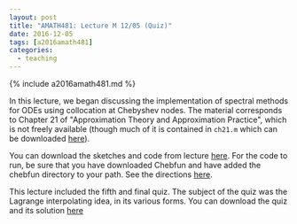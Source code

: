 ```yaml
---
layout: post
title: "AMATH481: Lecture M 12/05 (Quiz)"
date: 2016-12-05
tags: [a2016amath481]
categories:
  - teaching
---
```


{% include a2016amath481.md %}

In this lecture, we began discussing 
the implementation of spectral methods 
for ODEs using collocation at Chebyshev nodes.
The material corresponds to Chapter 21 of 
"Approximation Theory and Approximation Practice",
which is not freely available (though much
of it is contained in `ch21.m` which
can be downloaded [here](http://www.chebfun.org/ATAP/)).

You can download the sketches and code from lecture [here](/teaching/courses/uw-amath-481-a-2016/resources/lec-12-05.zip). For 
the code to run, be sure that you have downloaded
Chebfun and have added the chebfun directory
to your path. See the directions [here](http://www.chebfun.org/download/).

This lecture included the fifth and final quiz.
The subject of the quiz was the Lagrange interpolating
idea, in its various forms. You can download the
quiz and its solution [here](/teaching/courses/uw-amath-481-a-2016/resources/quiz5.zip)